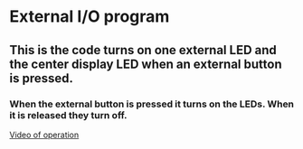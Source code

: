 # External I/O program

## This is the code turns on one external LED and the center display LED when an external button is pressed.

### When the external button is pressed it turns on the LEDs. When it is released they turn off.
  
[Video of operation]( https://drive.google.com/file/d/18yzgG3yTMKKTll-bGWlk0jjmDrZG7-wU/view?usp=sharing)


